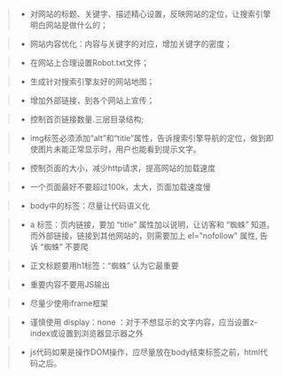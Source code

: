 >+ 对网站的标题、关键字、描述精心设置，反映网站的定位，让搜索引擎明白网站是做什么的；

>+ 网站内容优化：内容与关键字的对应，增加关键字的密度；

>+ 在网站上合理设置Robot.txt文件；

>+ 生成针对搜索引擎友好的网站地图；

>+ 增加外部链接，到各个网站上宣传；

>+ 控制首页链接数量.三层目录结构;

>+ img标签必须添加“alt”和“title”属性，告诉搜索引擎导航的定位，做到即使图片未能正常显示时，用户也能看到提示文字。

>+ 控制页面的大小，减少http请求，提高网站的加载速度

>+ 一个页面最好不要超过100k，太大，页面加载速度慢

>+ body中的标签：尽量让代码语义化

>+ a 标签：页内链接，要加 “title” 属性加以说明，让访客和 “蜘蛛” 知道。而外部链接，链接到其他网站的，则需要加上 el="nofollow" 属性, 告诉 “蜘蛛” 不要爬

>+ 正文标题要用h1标签：“蜘蛛” 认为它最重要

>+ 重要内容不要用JS输出

>+ 尽量少使用iframe框架

>+ 谨慎使用 display：none ：对于不想显示的文字内容，应当设置z-index或设置到浏览器显示器之外

>+ js代码如果是操作DOM操作，应尽量放在body结束标签之前，html代码之后。